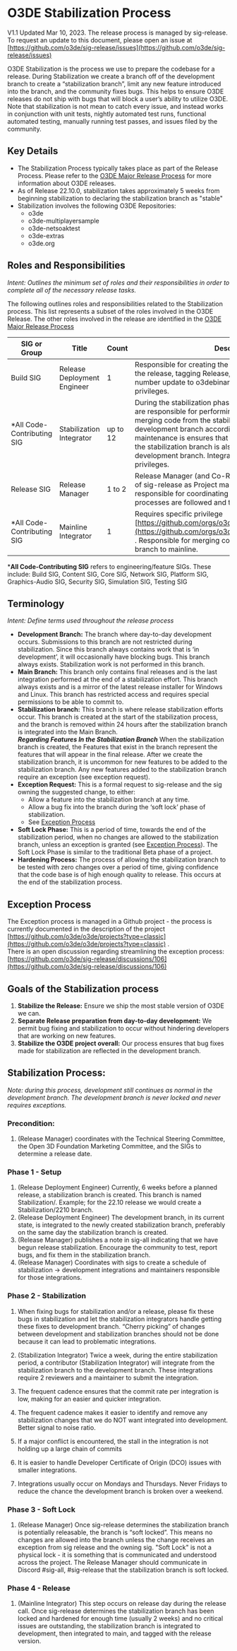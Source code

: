 
# O3DE Stabilization Process
V1.1 Updated Mar 10, 2023. The release process is managed by sig-release. To request an update to this document, please open an issue at [https://github.com/o3de/sig-release/issues](https://github.com/o3de/sig-release/issues)
																												

O3DE Stabilization is the process we use to prepare the codebase for a release. During Stabilization we create a branch off of the development branch to create a “stabilization branch”, limit any new feature introduced into the branch, and the community fixes bugs. This helps to ensure O3DE releases do not ship with bugs that will block a user’s ability to utilize O3DE. Note that stabilization is not mean to catch every issue, and instead works in conjunction with unit tests, nightly automated test runs, functional automated testing, manually running test passes, and issues filed by the community.  
  

## Key Details

-   The Stabilization Process typically takes place as part of the Release Process. Please refer to the [O3DE Major Release Process](https://github.com/o3de/sig-release/blob/main/releases/Process/Major%20Release%20Process.md) for more information about O3DE releases.
-   As of Release 22.10.0, stabilization takes approximately 5 weeks from beginning stabilization to declaring the stabilization branch as "stable"
-   Stabilization involves the following O3DE Repositories:
    -   o3de
    -   o3de-multiplayersample
    -   o3de-netsoaktest
    -   o3de-extras
    -	o3de.org

## Roles and Responsibilities
*Intent: Outlines the minimum set of roles and their responsibilities in order to complete all of the necessary release tasks.*

The following outlines roles and responsibilities related to the Stabilization process. This list represents a subset of the roles involved in the O3DE Release. The other roles involved in the release are identified in the [O3DE Major Release Process](https://github.com/o3de/sig-release/blob/main/releases/Process/Major%20Release%20Process.md) 

|SIG or Group|Title|Count|Description
|--|--|--|--
Build SIG| Release Deployment Engineer|1|Responsible for creating the stabilization branch, uploading the release, tagging Release, and publishing the version number update to o3debinaries.org . Must have maintainer privileges.
|*All Code-Contributing SIG|Stabilization Integrator|up to 12|During the stabilization phase, these community members are responsible for performing "branch maintenance" by merging code from the stabilization branch to the development branch according to a schedule. This branch maintenance is ensures that all of the code submitted into the stabilization branch is also applied back to the development branch. Integrators must have maintainer privileges.
|Release SIG|Release Manager|1 to 2|Release Manager (and Co-Release Manager) act on behalf of sig-release as Project manager for a given release. They responsible for coordinating the release and ensuring processes are followed and tasks are completed.
|*All Code-Contributing SIG|Mainline Integrator|1|Requires specific privilege [https://github.com/orgs/o3de/teams/integrators/members](https://github.com/orgs/o3de/teams/integrators/members) . Responsible for merging code from the stabilization branch to mainline.

***All Code-Contributing SIG** refers to engineering/feature SIGs. These include: Build SIG, Content SIG, Core SIG, Network SIG, Platform SIG, Graphics-Audio SIG, Security SIG, Simulation SIG, Testing SIG     


## Terminology
*Intent: Define terms used throughout the release process* 
-   **Development Branch:** The branch where day-to-day development occurs. Submissions to this branch are not restricted during stabilization. Since this branch always contains work that is ‘in development’, it will occasionally have blocking bugs. This branch always exists. Stabilization work is not performed in this branch.
-   **Main Branch:** This branch only contains final releases and is the last integration performed at the end of a stabilization effort. This branch always exists and is a mirror of the latest release installer for Windows and Linux. This branch has restricted access and requires special permissions to be able to commit to.
-   **Stabilization branch:** This branch is where release stabilization efforts occur. This branch is created at the start of the stabilization process, and the branch is removed within 24 hours after the stabilization branch is integrated into the Main Branch.  
    ***Regarding Features In the Stabilization Branch*** When the stabilization branch is created, the Features that exist in the branch represent the features that will appear in the final release. After we create the stabilization branch, it is uncommon for new features to be added to the stabilization branch. Any new features added to the stabilization branch require an exception (see exception request).
-   **Exception Request:** This is a formal request to sig-release and the sig owning the suggested change, to either:
    -   Allow a feature into the stabilization branch at any time.
    -   Allow a bug fix into the branch during the ‘soft lock’ phase of stabilization.
    -   See [Exception Process](#exception-process)
-   **Soft Lock Phase:** This is a period of time, towards the end of the stabilization period, when no changes are allowed to the stabilization branch, unless an exception is granted (see  [Exception Process](#exception-process)). The Soft Lock Phase is similar to the traditional Beta phase of a project.
-   **Hardening Process:** The process of allowing the stabilization branch to be tested with zero changes over a period of time, giving confidence that the code base is of high enough quality to release. This occurs at the end of the stabilization process.


## Exception Process  
The Exception process is managed in a Github project - the process is currently documented in the description of the project [https://github.com/o3de/o3de/projects?type=classic](https://github.com/o3de/o3de/projects?type=classic) .  
There is an open discussion regarding streamlining the exception process: [https://github.com/o3de/sig-release/discussions/106](https://github.com/o3de/sig-release/discussions/106)    


## Goals of the Stabilization process

1.  **Stabilize the Release:** Ensure we ship the most stable version of O3DE we can.
2.  **Separate Release preparation from day-to-day development:** We permit bug fixing and stabilization to occur without hindering developers that are working on new features.
3.  **Stabilize the O3DE project overall:** Our process ensures that bug fixes made for stabilization are reflected in the development branch.
  
## Stabilization Process:

*Note: during this process, development still continues as normal in the development branch. The development branch is never locked and never requires exceptions.*  
  
### Precondition:  

1.  (Release Manager) coordinates with the Technical Steering Committee, the Open 3D Foundation Marketing Committee, and the SIGs to determine a release date.

### Phase 1 - Setup

1.  (Release Deployment Engineer) Currently, 6 weeks before a planned release, a stabilization branch is created. This branch is named Stabilization/<version number>. Example; for the 22.10 release we would create a Stabilization/2210 branch.
2.  (Release Deployment Engineer) The development branch, in its current state, is integrated to the newly created stabilization branch, preferably on the same day the stabilization branch is created.
3.  (Release Manager) publishes a note in sig-all indicating that we have begun release stabilization. Encourage the community to test, report bugs, and fix them in the stabilization branch.
4.  (Release Manager) Coordinates with sigs to create a schedule of stabilization → development integrations and maintainers responsible for those integrations.

### Phase 2 - Stabilization

1.  When fixing bugs for stabilization and/or a release, please fix these bugs in stabilization and let the stabilization integrators handle getting these fixes to development branch. “Cherry picking” of changes between development and stabilization branches should not be done because it can lead to problematic integrations.
2.  (Stabilization Integrator) Twice a week, during the entire stabilization period, a contributor (Stabilization Integrator) will integrate from the stabilization branch to the development branch. These integrations require 2 reviewers and a maintainer to submit the integration. <link to integration process here>

1.  The frequent cadence ensures that the commit rate per integration is low, making for an easier and quicker integration.
2.  The frequent cadence makes it easier to identify and remove any stabilization changes that we do NOT want integrated into development. Better signal to noise ratio.
3.  If a major conflict is encountered, the stall in the integration is not holding up a large chain of commits
4.  It is easier to handle Developer Certificate of Origin (DCO) issues with smaller integrations.
5.  Integrations usually occur on Mondays and Thursdays. Never Fridays to reduce the chance the development branch is broken over a weekend.

### Phase 3 - Soft Lock
 
1. (Release Manager) Once sig-release determines the stabilization branch is potentially releasable, the branch is “soft locked”. This means no changes are allowed into the branch unless the change receives an exception from sig release and the owning sig. "Soft Lock" is not a physical lock - it is something that is communicated and understood across the project. The Release Manager should communicate in Discord #sig-all, #sig-release that the stabilization branch is soft locked. 

### Phase 4 - Release

1.  (Mainline Integrator) This step occurs on release day during the release call. Once sig-release determines the stabilization branch has been locked and hardened for enough time (usually 2 weeks) and no critical issues are outstanding, the stabilization branch is integrated to development, then integrated to main, and tagged with the release version.
